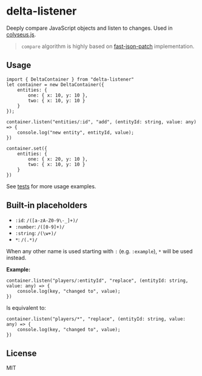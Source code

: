 delta-listener
===

Deeply compare JavaScript objects and listen to changes. Used in
[colyseus.js](http://github.com/gamestdio/colyseus.js).

> `compare` algorithm is highly based on
> [fast-json-patch](https://github.com/Starcounter-Jack/JSON-Patch/)
> implementation.

Usage
---

```
import { DeltaContainer } from "delta-listener"
let container = new DeltaContainer({
    entities: {
        one: { x: 10, y: 10 },
        two: { x: 10, y: 10 }
    }
});

container.listen("entities/:id", "add", (entityId: string, value: any) => {
    console.log("new entity", entityId, value);
})

container.set({
    entities: {
        one: { x: 20, y: 10 },
        two: { x: 10, y: 10 }
    }
})
```

See [tests](test/delta_test.ts) for more usage examples.

Built-in placeholders
---

- `:id`: `/([a-zA-Z0-9\-_]+)/`
- `:number`: `/([0-9]+)/`
- `:string`: `/(\w+)/`
- `*`: `/(.*)/`

When any other name is used starting with `:` (e.g. `:example`), `*` will be
used instead.

**Example:**

```
container.listen("players/:entityId", "replace", (entityId: string, value: any) => {
    console.log(key, "changed to", value);
})
```

Is equivalent to:

```
container.listen("players/*", "replace", (entityId: string, value: any) => {
    console.log(key, "changed to", value);
})
```

License
---

MIT
